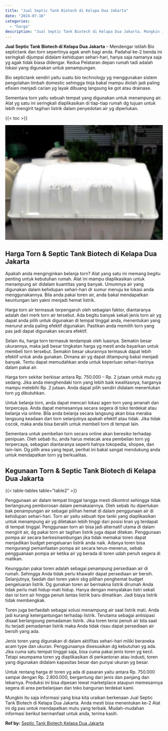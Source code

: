 ```yaml
---
title: "Jual Septic Tank Biotech di Kelapa Dua Jakarta"
date: "2024-07-16"
categories: 
  - "harga"
description: "Jual Septic Tank Biotech di Kelapa Dua Jakarta. Mungkin itu saja informasi yang bisa kita uraikan berkenaan Jual Septic Tank Biotech di Kelapa Dua Jakarta. A..."
---
```


**Jual Septic Tank Biotech di Kelapa Dua Jakarta** – Mendengar istilah Bio septictank dan torn sepertinya agak aneh bagi anda. Padahal ke-2 benda ini seringkali dijumpai didalam kehidupan sehari-hari, hanya saja namanya saja yg agak tidak biasa didengar. Kedua Pelataran depan rumah tadi adalah lokasi yang digunakan untuk penampungan.

Bio septictank sendiri yaitu suatu bio technology yg menggunakan sistem pengolahan limbah domestic sehingga tinja bakal mampu diolah jadi paling efisien menjadi carian yg layak dibuang langsung ke got atau drainase.

Sementara torn yaitu sebuah tempat yang digunakan untuk menampung air. Alat yg satu ini seringkali diaplikasikan di tiap-tiap rumah dg tujuan untuk lebih mengirit tagihan listrik dalam penyedotan air yg diperlukan.

{{< toc >}}

![Jual Septic Tank Biotech di Kelapa Dua Jakarta](/images/jual-bio-septictank-40.png)

## Harga Torn & Septic Tank Biotech di Kelapa Dua Jakarta

Apakah anda menginginkan belanja torn? Alat yang satu ini memang begitu penting untuk kebutuhan rumah. Alat ini mampu diaplikasikan untuk menampung air didalam kuantitas yang banyak. Umumnya air yang digunakan dalam kehidupan sehari-hari dr sumur menuju ke lokasi anda menggunakannya. Bila anda pakai toren air, anda bakal mendapatkan keuntungan lain yakni menjadi hemat listrik.

Harga torn air termasuk terpengaruh oleh sebagian faktor, diantaranya adalah dari merk torn air tersebut. Ada begitu banyak sekali jenis torn air yg dapat anda pilih untuk digunakan di tempat tinggal anda, menentukan yang menurut anda paling efektif digunakan. Pastikan anda memilih torn yang pas jadi dapat digunakan secara efektif.

Selain itu, harga torn termasuk terdampak oleh luasnya. Semakin besar ukurannya, maka jadi besar tingkatan harga yg mesti anda bayarkan untuk membeli torn tersebut. Semakin besar ukurannya termasuk dapat lebih efektif untuk anda gunakan. Dimana air yg dapat ditampung bakal menjadi banyak. Tentu dapat memudahkan anda untuk keperluan sehari-harinya dalam pakai air.

Harga torn sekitar berkisar antara Rp. 750.000 – Rp. 2 jutaan untuk mutu yg sedang. Jika anda menghendaki torn yang lebih baik kwalitasnya, harganya mampu melebihi Rp. 2 jutaan. Anda dapat pilih sendiri didalam menentukan torn yg dibutuhkan.

Untuk belanja torn, anda dapat mencari lokasi agen torn yang amanah dan terpercaya. Anda dapat memesannya secara segera di toko terdekat atau belanja via online. Bila anda belanja secara langsung akan bisa meraba langsung keadaan dari torn selanjutnya apakah efektif atau tidak. Jika tidak cocok, maka anda bisa beralih untuk membeli torn di tempat lain.

Sementara untuk pembelian torn secara online akan beresiko terhadap penipuan. Oleh sebab itu, anda harus melacak area pembelian torn yg terpercaya, sebagian diantaranya seperti halnya tokopedia, shopee, dan lain-lain. Dg pilih area yang tepat, perihal ini bakal sangat mendukung anda untuk mendapatkan torn yg berkualitas.

## Kegunaan Torn & Septic Tank Biotech di Kelapa Dua Jakarta

{{< table-tables table="table2" >}}

Penggunaan air dalam tempat tinggal tangga mesti dikontrol sehingga tidak berlangsung pemborosan dalam pemakaiannya. Oleh sebab itu diperlukan bak penampungan air sebagai pilihan hemat di dalam penggunaan air di kehidupan sehari-hari. Torn air yaitu sebuah tipe tanki yang diaplikasikan untuk menampung air yg diletakan lebih tinggi dari posisi kran yg terdapat di tempat tinggal. Penggunaan torn air bisa jadi alternatif utama di dalam mengirit air, dg pakai torn air tagihan listrik juga dapat ditekan. Penggunaan pompa air secara berkesinambungan jika tidak memakai toren dapat menjadikan budget pengeluaran listrik anda naik. Adanya toren bisa mengurangi pemanfaatan pompa air secara terus-menerus, sebab pengguanaan pompa air ketika air yg berada di toren udah penuh segera di matikan.

Keunggulan pakai toren adalah sebagai penampung persediaan air di rumah. Sehingga Anda tidak perlu khawatir dapat persediaan air bersih. Selanjutnya, faedah dari toren yakni sbg pilihan penghemat budget pengeluaran listrik. Dg gunakan toren air bermakna listrik dirumah Anda tidak perlu mati hidup-mati hidup. Hanya dengan menyalakan listri sekali dan isi torn air hingga penuh lantas listrik baru dimatikan. Jadi biaya listrik tidak membengkak.

Toren juga berfaedah sebagai solusi menampung air saat listrik mati. Anda jadi kurangi ketergantungan terhadap listrik. Terutama sebagai antisipasi disaat berlangsung pemadaman listrik. Jika toren terisi penuh air bila saat itu terjadi pemadaman listrik maka Anda tidak risau dapat persediaan air bersih yang ada.

Jenis toren yang digunakan di dalam aktifitas sehari-hari miliki beraneka acam type dan ukuran. Penggunaanya disesuaikan dg kebutuhan yg ada. Jika cuma satu tempat tinggal saja, bisa cuma pakai jenis toren yg kecil. Tetapi seumpama toren yg diaplikasikan di perkantoran atau industi, toren yang digunakan didalam kapasitas besar dan punyai ukuran yg besar.

Untuk rentang harga dr toren yg ada di pasaran yaitu antara Rp. 750.000 sampai dengan Rp. 2.800.000, bergantung dari jenis dan panjang dan lebarnya. Produksi ini bisa dipesan lewat marketplace ataupun memesannya segera di area perbelanjaan dan toko bangunan terdekat kami.

Mungkin itu saja informasi yang bisa kita uraikan berkenaan Jual Septic Tank Biotech di Kelapa Dua Jakarta. Anda mesti bisa menentukan ke-2 Alat ini dg pas untuk mendapatkan mutu yang terbaik. Mudah-mudahan informasi berikut bermanfaat untuk anda, terima kasih.

**Ref by:** [Septic Tank Biotech Kelapa Dua Jakarta](https://id.wikipedia.org/wiki/Septic)
